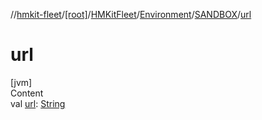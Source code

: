 //[hmkit-fleet](../../../../../index.md)/[[root]](../../../index.md)/[HMKitFleet](../../index.md)/[Environment](../index.md)/[SANDBOX](index.md)/[url](url.md)



# url  
[jvm]  
Content  
val [url](url.md): [String](https://kotlinlang.org/api/latest/jvm/stdlib/kotlin/-string/index.html)  




